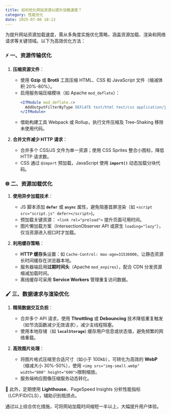 ```yaml
---
title: 如何优化网站资源以提升加载速度？
category: 性能优化
date: 2025-07-06 18:13
---
```

为提升网站资源加载速度，需从多角度实施优化策略，涵盖资源加载、渲染和网络请求等关键领域。以下为高效优化方法：

### ⚡️ 一、资源传输优化
1. **压缩资源文件**：
   - 使用 **Gzip** 或 **Brotli** 工具压缩 HTML、CSS 和 JavaScript 文件（缩减体积 20%-80%）。
   - 启用服务端压缩模块（如 Apache `mod_deflate`）：
     ```apache
     <IfModule mod_deflate.c>
       AddOutputFilterByType DEFLATE text/html text/css application/javascript
     </IfModule>
     ```
   - 借助构建工具 Webpack 或 Rollup，执行文件压缩及 Tree-Shaking 移除未使用代码。

2. **合并文件减少 HTTP 请求**：
   - 合并多个 CSS/JS 文件为单一资源；使用 CSS Sprites 整合小图标，降低 HTTP 请求数。
   - CSS 通过 `@import` 预加载，JavaScript 使用 **`import()`** 动态加载分块代码。

### 🌐 二、资源加载优化
1. **使用异步加载技术**：
   - JS 脚本添加 **`defer`** 或 **`async`** 属性，避免阻塞首屏渲染（如 `<script src="script.js" defer></script>`)。
   - 预加载关键资源： `<link rel="preload">` 提升页面可用时间。
   - 图片懒加载方案（IntersectionObserver API 或原生 `loading="lazy"`），仅当资源进入视口时才加载。

2. **利用缓存策略**：
   - **HTTP 缓存头**设置：如 `Cache-Control: max-age=31536000`，让静态资源长时间缓存在浏览器本地。
   - 服务器端启用**过期时间头**（Apache `mod_expires`），配合 CDN 分发资源缩减加载时间。
   - 离线缓存可采用 **Service Workers** 管理重复访问数据。

### 🖌️ 三、数据请求与渲染优化
1. **精简数据交互负担**：
   - 合并多个 API 请求，使用 **Throttling** 或 **Debouncing** 技术降低重复触发（如节流函数减少无效请求），减少主线程阻塞。
   - 使用本地存储（如 **`localStorage`**) 缓存用户信息或状态值，避免频繁的网络重载。

2. **高效图片处理**：
   - 将图片格式压缩至合适尺寸（如小于 100kb），可转化为高效的 **WebP**（缩减大小 30%-50%），使用 `<img src="img-small.webp" width="800" height="600">`限制缩放。
   - 服务端响应图像压缩服务动态转化。

🎯 此外，定期使用 **Lighthouse**、PageSpeed Insights 分析性能指标（LCP/FID/CLS），辅助识别瓶颈点。

通过以上综合优化措施，可将网站加载时间缩短一半以上，大幅提升用户体验。
